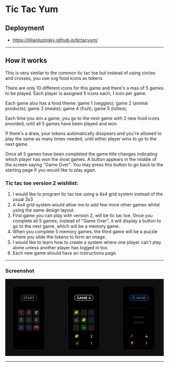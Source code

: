 # Tic Tac Yum

## Deployment
  - https://lillianluzinsky.github.io/tictacyum/

---

## How it works
This is very similar to the common tic tac toe but instead of using circles and crosses, you use svg food icons as tokens. 

There are only 10 different icons for this game and there's a max of 5 games to be played. 
Each player is assigned 5 icons each, 1 icon per game. 

Each game also has a food theme:    game 1 (veggies);
                                    game 2 (animal products);
                                    game 3 (meats);
                                    game 4 (fruit);
                                    game 5 (lollies);

Each time you win a game, you go to the next game with 2 new food icons provided, until all 5 games have been played and won.

If there's a draw, your tokens automatically disspears and you're  allowed to play the same as many times needed, until either player wins to go to the next game.

Once all 5 games have been completed the game title changes indicating which player has won the most games. A button appears in the middle of the screen saying "Game Over". You may press this button to go back to the starting page if you would like to play again.

### Tic tac toe version 2 wishlist:

1) I would like to program tic tac toe using a 4x4 grid system instead of the usual 3x3
2) A 4x4 grid system would allow me to add few more other games whilst using the same design layout.
3) First game you can play with version 2, will be tic tac toe. Once you complete all 5 games, instead of "Game Over", it will display a button to go to the next game, which will be a memory game. 
4) When you complete 5 memory games, the third game will be a puzzle where you slide the tokens to form an image.
5) I would like to learn how to create a system where one player can't play alone unless another player has logged in too.
6) Each new game should have an instructions page.

---

### Screenshot
   
![Screenshot](./screenshots/tictacscreenshot.png)

---
